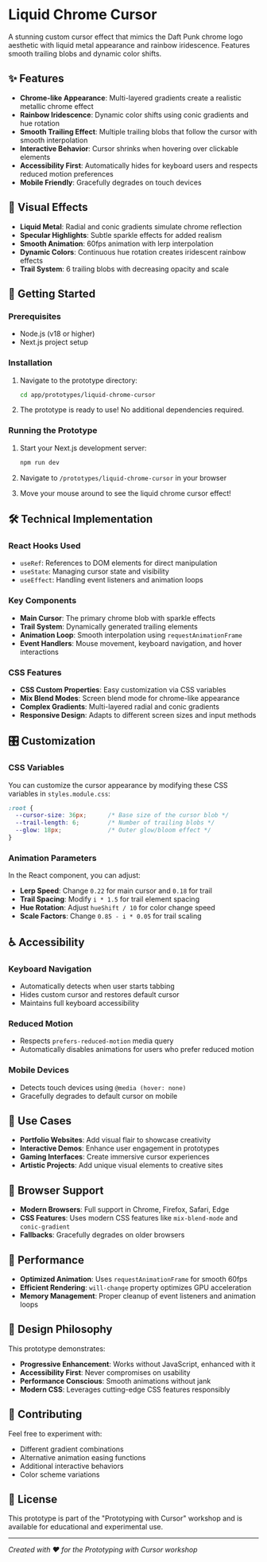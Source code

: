 # Liquid Chrome Cursor

A stunning custom cursor effect that mimics the Daft Punk chrome logo aesthetic with liquid metal appearance and rainbow iridescence. Features smooth trailing blobs and dynamic color shifts.

## ✨ Features

- **Chrome-like Appearance**: Multi-layered gradients create a realistic metallic chrome effect
- **Rainbow Iridescence**: Dynamic color shifts using conic gradients and hue rotation
- **Smooth Trailing Effect**: Multiple trailing blobs that follow the cursor with smooth interpolation
- **Interactive Behavior**: Cursor shrinks when hovering over clickable elements
- **Accessibility First**: Automatically hides for keyboard users and respects reduced motion preferences
- **Mobile Friendly**: Gracefully degrades on touch devices

## 🎨 Visual Effects

- **Liquid Metal**: Radial and conic gradients simulate chrome reflection
- **Specular Highlights**: Subtle sparkle effects for added realism
- **Smooth Animation**: 60fps animation with lerp interpolation
- **Dynamic Colors**: Continuous hue rotation creates iridescent rainbow effects
- **Trail System**: 6 trailing blobs with decreasing opacity and scale

## 🚀 Getting Started

### Prerequisites

- Node.js (v18 or higher)
- Next.js project setup

### Installation

1. Navigate to the prototype directory:
   ```bash
   cd app/prototypes/liquid-chrome-cursor
   ```

2. The prototype is ready to use! No additional dependencies required.

### Running the Prototype

1. Start your Next.js development server:
   ```bash
   npm run dev
   ```

2. Navigate to `/prototypes/liquid-chrome-cursor` in your browser

3. Move your mouse around to see the liquid chrome cursor effect!

## 🛠️ Technical Implementation

### React Hooks Used

- `useRef`: References to DOM elements for direct manipulation
- `useState`: Managing cursor state and visibility
- `useEffect`: Handling event listeners and animation loops

### Key Components

- **Main Cursor**: The primary chrome blob with sparkle effects
- **Trail System**: Dynamically generated trailing elements
- **Animation Loop**: Smooth interpolation using `requestAnimationFrame`
- **Event Handlers**: Mouse movement, keyboard navigation, and hover interactions

### CSS Features

- **CSS Custom Properties**: Easy customization via CSS variables
- **Mix Blend Modes**: Screen blend mode for chrome-like appearance
- **Complex Gradients**: Multi-layered radial and conic gradients
- **Responsive Design**: Adapts to different screen sizes and input methods

## 🎛️ Customization

### CSS Variables

You can customize the cursor appearance by modifying these CSS variables in `styles.module.css`:

```css
:root {
  --cursor-size: 36px;      /* Base size of the cursor blob */
  --trail-length: 6;        /* Number of trailing blobs */
  --glow: 18px;             /* Outer glow/bloom effect */
}
```

### Animation Parameters

In the React component, you can adjust:

- **Lerp Speed**: Change `0.22` for main cursor and `0.18` for trail
- **Trail Spacing**: Modify `i * 1.5` for trail element spacing
- **Hue Rotation**: Adjust `hueShift / 10` for color change speed
- **Scale Factors**: Change `0.85 - i * 0.05` for trail scaling

## ♿ Accessibility

### Keyboard Navigation

- Automatically detects when user starts tabbing
- Hides custom cursor and restores default cursor
- Maintains full keyboard accessibility

### Reduced Motion

- Respects `prefers-reduced-motion` media query
- Automatically disables animations for users who prefer reduced motion

### Mobile Devices

- Detects touch devices using `@media (hover: none)`
- Gracefully degrades to default cursor on mobile

## 🎯 Use Cases

- **Portfolio Websites**: Add visual flair to showcase creativity
- **Interactive Demos**: Enhance user engagement in prototypes
- **Gaming Interfaces**: Create immersive cursor experiences
- **Artistic Projects**: Add unique visual elements to creative sites

## 🔧 Browser Support

- **Modern Browsers**: Full support in Chrome, Firefox, Safari, Edge
- **CSS Features**: Uses modern CSS features like `mix-blend-mode` and `conic-gradient`
- **Fallbacks**: Gracefully degrades on older browsers

## 📱 Performance

- **Optimized Animation**: Uses `requestAnimationFrame` for smooth 60fps
- **Efficient Rendering**: `will-change` property optimizes GPU acceleration
- **Memory Management**: Proper cleanup of event listeners and animation loops

## 🎨 Design Philosophy

This prototype demonstrates:

- **Progressive Enhancement**: Works without JavaScript, enhanced with it
- **Accessibility First**: Never compromises on usability
- **Performance Conscious**: Smooth animations without jank
- **Modern CSS**: Leverages cutting-edge CSS features responsibly

## 🤝 Contributing

Feel free to experiment with:

- Different gradient combinations
- Alternative animation easing functions
- Additional interactive behaviors
- Color scheme variations

## 📄 License

This prototype is part of the "Prototyping with Cursor" workshop and is available for educational and experimental use.

---

*Created with ❤️ for the Prototyping with Cursor workshop*


